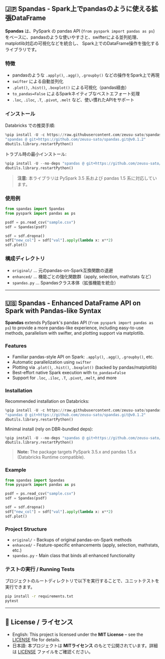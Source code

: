 ## 🇯🇵 Spandas - Spark上でpandasのように使える拡張DataFrame

**Spandas** は、PySpark の pandas API (`from pyspark import pandas as ps`) をベースに、pandasのような使いやすさと、swifterによる並列処理、matplotlib対応の可視化などを統合し、
Spark上でのDataFrame操作を強化するライブラリです。

### 特徴

- pandasのような `.apply()`, `.agg()`, `.groupby()` などの操作をSpark上で再現
- `swifter` による自動並列化
- `.plot()`, `.hist()`, `.boxplot()` による可視化（pandas経由）
- `to_pandas=False` によるSparkネイティブなベストエフォート処理
- `.loc`, `.iloc`, `.T`, `.pivot`, `.melt` など、使い慣れたAPIをサポート

### インストール

Databricks での推奨手順:

```python
%pip install -U -c https://raw.githubusercontent.com/zeusu-sato/spandas/main/constraints.txt \
"spandas @ git+https://github.com/zeusu-sato/spandas.git@v0.1.2"
dbutils.library.restartPython()
```

トラブル時の最小インストール:

```python
%pip install -U --no-deps "spandas @ git+https://github.com/zeusu-sato/spandas.git@v0.1.2"
dbutils.library.restartPython()
```

> **注意:** 本ライブラリは PySpark 3.5 系および pandas 1.5 系に対応しています。

### 使用例

```python
from spandas import Spandas
from pyspark import pandas as ps

psdf = ps.read_csv("sample.csv")
sdf = Spandas(psdf)

sdf = sdf.dropna()
sdf["new_col"] = sdf["val"].apply(lambda x: x**2)
sdf.plot()
```

### 構成ディレクトリ

- `original/` ... 元のpandas-on-Spark互換関数の退避
- `enhanced/` ... 機能ごとの強化関数群（apply, selection, mathstats など）
- `spandas.py` ... Spandasクラス本体（拡張機能を統合）

---

## 🇺🇸 Spandas - Enhanced DataFrame API on Spark with Pandas-like Syntax

**Spandas** extends PySpark's pandas API (`from pyspark import pandas as ps`) to provide a more pandas-like experience,
including easy-to-use methods, parallelism with swifter, and plotting support via matplotlib.

### Features

- Familiar pandas-style API on Spark: `.apply()`, `.agg()`, `.groupby()`, etc.
- Automatic parallelization using `swifter`
- Plotting via `.plot()`, `.hist()`, `.boxplot()` (backed by pandas/matplotlib)
- Best-effort native Spark execution with `to_pandas=False`
- Support for `.loc`, `.iloc`, `.T`, `.pivot`, `.melt`, and more

### Installation

Recommended installation on Databricks:

```python
%pip install -U -c https://raw.githubusercontent.com/zeusu-sato/spandas/main/constraints.txt \
"spandas @ git+https://github.com/zeusu-sato/spandas.git@v0.1.2"
dbutils.library.restartPython()
```

Minimal install (rely on DBR-bundled deps):

```python
%pip install -U --no-deps "spandas @ git+https://github.com/zeusu-sato/spandas.git@v0.1.2"
dbutils.library.restartPython()
```

> **Note:** The package targets PySpark 3.5.x and pandas 1.5.x (Databricks Runtime compatible).

### Example

```python
from spandas import Spandas
from pyspark import pandas as ps

psdf = ps.read_csv("sample.csv")
sdf = Spandas(psdf)

sdf = sdf.dropna()
sdf["new_col"] = sdf["val"].apply(lambda x: x**2)
sdf.plot()
```

### Project Structure

- `original/` - Backups of original pandas-on-Spark methods
- `enhanced/` - Feature-specific enhancements (apply, selection, mathstats, etc.)
- `spandas.py` - Main class that binds all enhanced functionality

### テストの実行 / Running Tests

プロジェクトのルートディレクトリで以下を実行することで、ユニットテストを実行できます。

```bash
pip install -r requirements.txt
pytest
```

---

## 📄 License / ライセンス

- English: This project is licensed under the **MIT License** – see the [LICENSE](./LICENSE) file for details.
- 日本語: 本プロジェクトは **MITライセンス** のもとで公開されています。詳細は [LICENSE](./LICENSE) ファイルをご確認ください。
